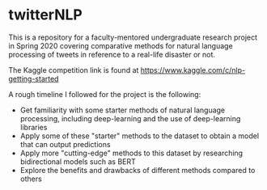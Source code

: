 # twitterNLP
This is a repository for a faculty-mentored undergraduate research project in Spring 2020 covering comparative methods for natural language processing of tweets in reference to a real-life disaster or not.

The Kaggle competition link is found at https://www.kaggle.com/c/nlp-getting-started

A rough timeline I followed for the project is the following:
- Get familiarity with some starter methods of natural language processing, including deep-learning and the use of deep-learning libraries
- Apply some of these "starter" methods to the dataset to obtain a model that can output predictions
- Apply more "cutting-edge" methods to this dataset by researching bidirectional models such as BERT
- Explore the benefits and drawbacks of different methods compared to others

